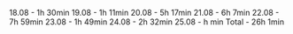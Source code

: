 18.08 -  1h  30min
19.08 -  1h  11min
20.08 -  5h  17min
21.08 -  6h   7min
22.08 -  7h  59min
23.08 -  1h  49min
24.08 -  2h  32min
25.08 -   h    min
Total - 26h   1min
